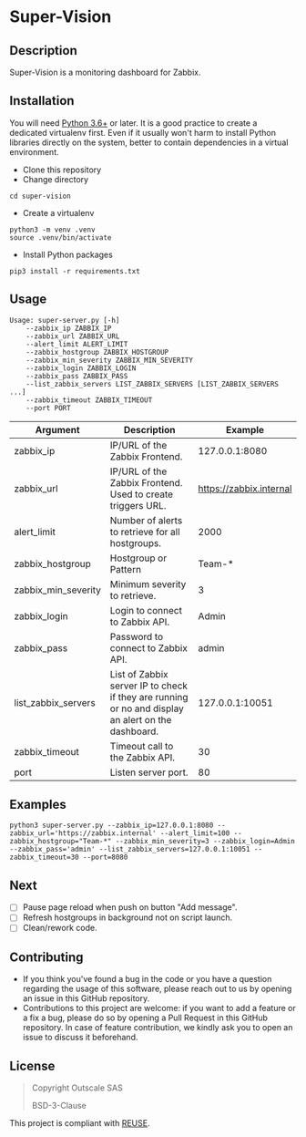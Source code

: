 # Super-Vision

## Description
Super-Vision is a monitoring dashboard for Zabbix.

## Installation
You will need [Python 3.6+](https://www.python.org/) or later.
It is a good practice to create a dedicated virtualenv first. Even if it usually won't harm to install Python libraries directly on the system, better to contain dependencies in a virtual environment.

- Clone this repository
- Change directory
```
cd super-vision
```
- Create a virtualenv
```
python3 -m venv .venv
source .venv/bin/activate
```
- Install Python packages
```
pip3 install -r requirements.txt
```

## Usage
```
Usage: super-server.py [-h] 
	--zabbix_ip ZABBIX_IP 
	--zabbix_url ZABBIX_URL 
	--alert_limit ALERT_LIMIT 
	--zabbix_hostgroup ZABBIX_HOSTGROUP 
	--zabbix_min_severity ZABBIX_MIN_SEVERITY
	--zabbix_login ZABBIX_LOGIN 
	--zabbix_pass ZABBIX_PASS 
	--list_zabbix_servers LIST_ZABBIX_SERVERS [LIST_ZABBIX_SERVERS ...] 
	--zabbix_timeout ZABBIX_TIMEOUT
	--port PORT
```

| Argument | Description | Example |
| ----------- | ----------- | ----------- |
| zabbix_ip | IP/URL of the Zabbix Frontend. | 127.0.0.1:8080 |
| zabbix_url | IP/URL of the Zabbix Frontend. Used to create triggers URL. | https://zabbix.internal
| alert_limit | Number of alerts to retrieve for all hostgroups. | 2000 |
| zabbix_hostgroup | Hostgroup or Pattern | Team-* |
| zabbix_min_severity | Minimum severity to retrieve. | 3 |
| zabbix_login | Login to connect to Zabbix API. | Admin |
| zabbix_pass | Password to connect to Zabbix API. | admin |
| list_zabbix_servers | List of Zabbix server IP to check if they are running or no and display an alert on the dashboard. | 127.0.0.1:10051 |
| zabbix_timeout | Timeout call to the Zabbix API. | 30 |
| port | Listen server port. | 80 |

## Examples

```
python3 super-server.py --zabbix_ip=127.0.0.1:8080 --zabbix_url='https://zabbix.internal' --alert_limit=100 --zabbix_hostgroup="Team-*" --zabbix_min_severity=3 --zabbix_login=Admin --zabbix_pass='admin' --list_zabbix_servers=127.0.0.1:10051 --zabbix_timeout=30 --port=8080
```

## Next

- [ ] Pause page reload when push on button "Add message".
- [ ] Refresh hostgroups in background not on script launch.
- [ ] Clean/rework code.

## Contributing
- If you think you've found a bug in the code or you have a question regarding the usage of this software, please reach out to us by opening an issue in this GitHub repository.
- Contributions to this project are welcome: if you want to add a feature or a fix a bug, please do so by opening a Pull Request in this GitHub repository. In case of feature contribution, we kindly ask you to open an issue to discuss it beforehand.

## License
> Copyright Outscale SAS
>
> BSD-3-Clause

This project is compliant with [REUSE](https://reuse.software/).
